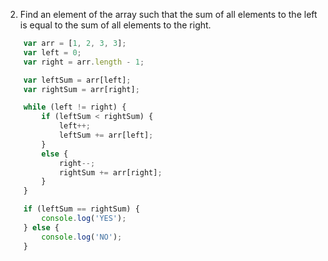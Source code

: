 2.  Find an element of the array such that the sum of all elements 
to the left is equal to the sum of all elements to the right.

```javascript
    var arr = [1, 2, 3, 3];
    var left = 0;
    var right = arr.length - 1;

    var leftSum = arr[left];
    var rightSum = arr[right];

    while (left != right) {
        if (leftSum < rightSum) {
            left++;
            leftSum += arr[left];
        }
        else {
            right--;
            rightSum += arr[right];
        }
    }

    if (leftSum == rightSum) {
        console.log('YES');
    } else {
        console.log('NO');
    }
    
```

